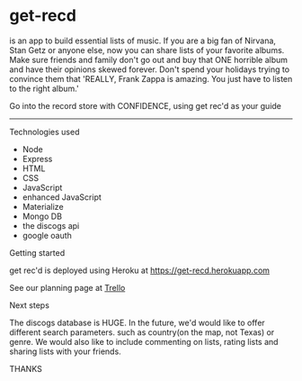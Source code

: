 # get-recd 
is an app to build essential lists of music.  If you are a big fan of Nirvana, Stan Getz or anyone else, now you can share lists of your favorite albums.  Make sure friends and family don't go out and buy that ONE horrible album and have their opinions skewed forever.  Don't spend your holidays trying to convince them that 'REALLY, Frank Zappa is amazing. You just have to listen to the right album.'

Go into the record store with CONFIDENCE, using get rec'd as your guide
___

Technologies used

* Node
* Express
* HTML
* CSS
* JavaScript
* enhanced JavaScript
* Materialize
* Mongo DB
* the discogs api
* google oauth


Getting started

get rec'd is deployed using Heroku at https://get-recd.herokuapp.com

See our planning page at [Trello](https://trello.com/b/J5WLmF8H/get-recd)


Next steps

The discogs database is HUGE. In the future, we'd would like to offer different search parameters.  such as country(on the map, not Texas) or genre.  We would also like to include commenting on lists, rating lists and sharing lists with your friends.


THANKS
